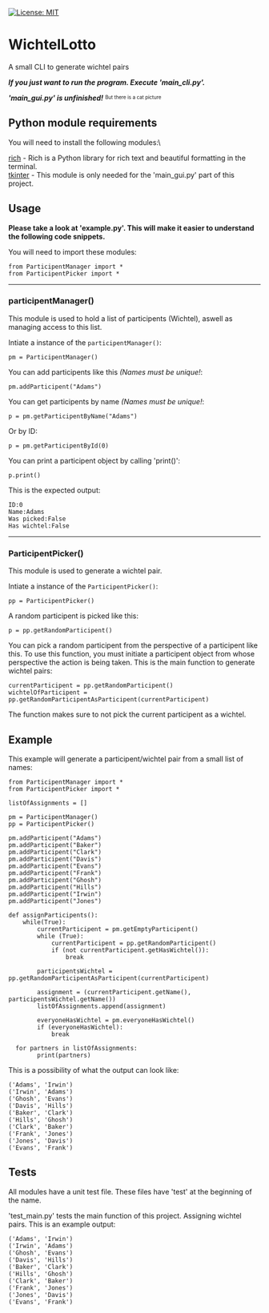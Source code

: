 [![License: MIT](https://img.shields.io/badge/License-MIT-yellow.svg)](https://opensource.org/licenses/MIT)

# WichtelLotto
A small CLI to generate wichtel pairs

***If you just want to run the program. Execute 'main_cli.py'.***

***'main_gui.py' is unfinished!*** <sup><sub>But there is a cat picture</sub></sup>

## Python module requirements
You will need to install the following modules:\

[rich](https://github.com/Textualize/rich) - Rich is a Python library for rich text and beautiful formatting in the terminal.\
[tkinter](https://github.com/topics/tkinter-python) - This module is only needed for the 'main_gui.py' part of this project.


## Usage
**Please take a look at 'example.py'. This will make it easier to understand the following code snippets.**

You will need to import these modules:

    from ParticipentManager import *
    from ParticipentPicker import *

---
### participentManager()
This module is used to hold a list of participents (Wichtel), aswell as managing access to this list.

Intiate a instance of the ``participentManager()``:

    pm = ParticipentManager()

You can add participents like this *(Names must be unique!*:

    pm.addParticipent("Adams")

You can get participents by name *(Names must be unique!*:

    p = pm.getParticipentByName("Adams")

Or by ID:

    p = pm.getParticipentById(0)

You can print a participent object by calling 'print()':

    p.print()
This is the expected output:

    ID:0
    Name:Adams
    Was picked:False
    Has wichtel:False

---
### ParticipentPicker()
This module is used to generate a wichtel pair. 

Intiate a instance of the ``ParticipentPicker()``:

    pp = ParticipentPicker()

A random participent is picked like this:

    p = pp.getRandomParticipent()

You can pick a random participent from the perspective of a participent like this.
To use this function, you must initiate a participent object from whose perspective the action is being taken.
This is the main function to generate wichtel pairs:

    currentParticipent = pp.getRandomParticipent()
    wichtelOfParticipent = pp.getRandomParticipentAsParticipent(currentParticipent)

The function makes sure to not pick the current participent as a wichtel.

## Example
This example will generate a participent/wichtel pair from a small list of names:

    from ParticipentManager import *
    from ParticipentPicker import *

    listOfAssignments = []

    pm = ParticipentManager()
    pp = ParticipentPicker()

    pm.addParticipent("Adams")
    pm.addParticipent("Baker")
    pm.addParticipent("Clark")
    pm.addParticipent("Davis")
    pm.addParticipent("Evans")
    pm.addParticipent("Frank")
    pm.addParticipent("Ghosh")
    pm.addParticipent("Hills")
    pm.addParticipent("Irwin")
    pm.addParticipent("Jones")

    def assignParticipents():
        while(True):
            currentParticipent = pm.getEmptyParticipent()
            while (True):
                currentParticipent = pp.getRandomParticipent()
                if (not currentParticipent.getHasWichtel()):
                    break

            participentsWichtel = pp.getRandomParticipentAsParticipent(currentParticipent)

            assignment = (currentParticipent.getName(), participentsWichtel.getName())
            listOfAssignments.append(assignment)

            everyoneHasWichtel = pm.everyoneHasWichtel()
            if (everyoneHasWichtel):
                break

      for partners in listOfAssignments:
            print(partners)

This is a possibility of what the output can look like:

    ('Adams', 'Irwin')
    ('Irwin', 'Adams')
    ('Ghosh', 'Evans')
    ('Davis', 'Hills')
    ('Baker', 'Clark')
    ('Hills', 'Ghosh')
    ('Clark', 'Baker')
    ('Frank', 'Jones')
    ('Jones', 'Davis')
    ('Evans', 'Frank')

## Tests

All modules have a unit test file. These files have 'test' at the beginning of the name.

'test_main.py' tests the main function of this project. Assigning wichtel pairs. This is an example output:

    ('Adams', 'Irwin')
    ('Irwin', 'Adams')
    ('Ghosh', 'Evans')
    ('Davis', 'Hills')
    ('Baker', 'Clark')
    ('Hills', 'Ghosh')
    ('Clark', 'Baker')
    ('Frank', 'Jones')
    ('Jones', 'Davis')
    ('Evans', 'Frank')
